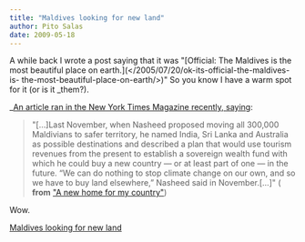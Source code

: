```yaml
---
title: "Maldives looking for new land"
author: Pito Salas
date: 2009-05-18
---
```




A while back I wrote a post saying that it was "[Official: The Maldives is the
most beautiful place on earth.](</2005/07/20/ok-its-official-the-maldives-is-
the-most-beautiful-place-on-earth/>)" So you know I have a warm spot for it
(or is it _them?).

_[An article ran in the New York Times Magazine recently,
saying](<http://www.nytimes.com/2009/05/10/magazine/10MALDIVES-t.html>):

> "[…]Last November, when Nasheed proposed moving all 300,000 Maldivians to
> safer territory, he named India, Sri Lanka and Australia as possible
> destinations and described a plan that would use tourism revenues from the
> present to establish a sovereign wealth fund with which he could buy a new
> country — or at least part of one — in the future. “We can do nothing to
> stop climate change on our own, and so we have to buy land elsewhere,”
> Nasheed said in November.[…]" ( **from** ["A new home for my
> country"](<http://www.nytimes.com/2009/05/10/magazine/10MALDIVES-t.html>))

Wow.


[Maldives looking for new land](None)
